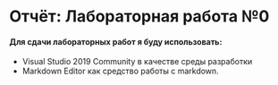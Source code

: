 # Отчёт: Лабораторная работа №0 #

#### Для сдачи лабораторных работ я буду использовать: ####
- Visual Studio 2019 Community в качестве среды разработки  
- Markdown Editor как средство работы с markdown.